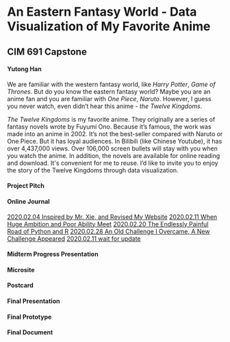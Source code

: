 # An Eastern Fantasy World - Data Visualization of My Favorite Anime
## CIM 691 Capstone 

#### Yutong Han
We are familiar with the western fantasy world, like *Harry Potter*, *Game of Thrones*. But do you know the eastern fantasy world? Maybe you are an anime fan and you are familiar with *One Piece*, *Naruto*. However, I guess you never watch, even didn’t hear this anime - *the Twelve Kingdoms*.

*The Twelve Kingdoms* is my favorite anime. They originally are a series of fantasy novels wrote by Fuyumi Ono. Because it’s famous, the work was made into an anime in 2002. It’s not the best-seller compared with Naruto or One Piece. But it has loyal audiences. In Bilibili (like Chinese Youtube), it has over 4,437,000 views. Over 106,000 screen bullets will stay with you when you watch the anime. In addition, the novels are available for online reading and download. It's convenient for me to reuse. I’d like to invite you to enjoy the story of the Twelve Kingdoms through data visualization.

#### Project Pitch

#### Online Journal
[2020.02.04 Inspired by Mr. Xie, and Revised My Website](http://yutong-han.com/blog/weekly/02.html)
[2020.02.11 When Huge Ambition and Poor Ability Meet](http://yutong-han.com/blog/weekly/03.html)
[2020.02.20 The Endlessly Painful Road of Python and R](http://yutong-han.com/blog/weekly/04.html)
[2020.02.28 An Old Challenge I Overcame, A New Challenge Appeared](http://yutong-han.com/blog/weekly/05.html)
[2020.02.11 wait for update](http://yutong-han.com/blog/weekly/06.html)

#### Midterm Progress Presentation 

#### Microsite

#### Postcard

#### Final Presentation 

#### Final Prototype 

#### Final Document
